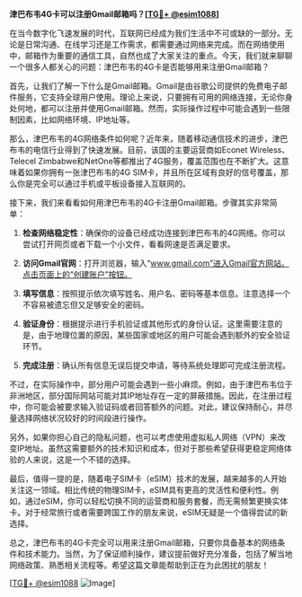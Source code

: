 **津巴布韦4G卡可以注册Gmail邮箱吗？[[TG💪+ @esim1088](https://t.me/s/esim1088)]**

在当今数字化飞速发展的时代，互联网已经成为我们生活中不可或缺的一部分。无论是日常沟通、在线学习还是工作需求，都需要通过网络来完成。而在网络使用中，邮箱作为重要的通信工具，自然也成了大家关注的重点。今天，我们就来聊聊一个很多人都关心的问题：津巴布韦的4G卡是否能够用来注册Gmail邮箱？

首先，让我们了解一下什么是Gmail邮箱。Gmail是由谷歌公司提供的免费电子邮件服务，它支持全球用户使用。理论上来说，只要拥有可用的网络连接，无论你身处何地，都可以注册并使用Gmail邮箱。然而，实际操作过程中可能会遇到一些限制因素，比如网络环境、IP地址等。

那么，津巴布韦的4G网络条件如何呢？近年来，随着移动通信技术的进步，津巴布韦的电信行业得到了快速发展。目前，该国的主要运营商如Econet Wireless、Telecel Zimbabwe和NetOne等都推出了4G服务，覆盖范围也在不断扩大。这意味着如果你拥有一张津巴布韦的4G SIM卡，并且所在区域有良好的信号覆盖，那么你是完全可以通过手机或平板设备接入互联网的。

接下来，我们来看看如何用津巴布韦的4G卡注册Gmail邮箱。步骤其实非常简单：

1. **检查网络稳定性**：确保你的设备已经成功连接到津巴布韦的4G网络。你可以尝试打开网页或者下载一个小文件，看看网速是否满足要求。
   
2. **访问Gmail官网**：打开浏览器，输入“www.gmail.com”进入Gmail官方网站。点击页面上的“创建账户”按钮。

3. **填写信息**：按照提示依次填写姓名、用户名、密码等基本信息。注意选择一个不容易被遗忘但又足够安全的密码。

4. **验证身份**：根据提示进行手机验证或其他形式的身份认证。这里需要注意的是，由于地理位置的原因，某些国家或地区的用户可能会遇到额外的安全验证环节。

5. **完成注册**：确认所有信息无误后提交申请，等待系统处理即可完成注册流程。

不过，在实际操作中，部分用户可能会遇到一些小麻烦。例如，由于津巴布韦位于非洲地区，部分国际网站可能对其IP地址存在一定的屏蔽措施。因此，在注册过程中，你可能会被要求输入验证码或者回答额外的问题。对此，建议保持耐心，并尽量选择网络状况较好的时间段进行操作。

另外，如果你担心自己的隐私问题，也可以考虑使用虚拟私人网络（VPN）来改变IP地址。虽然这需要额外的技术知识和成本，但对于那些希望获得更稳定网络体验的人来说，这是一个不错的选择。

最后，值得一提的是，随着电子SIM卡（eSIM）技术的发展，越来越多的人开始关注这一领域。相比传统的物理SIM卡，eSIM具有更高的灵活性和便利性。例如，通过eSIM，你可以轻松切换不同的运营商和服务套餐，而无需频繁更换实体卡。对于经常旅行或者需要跨国工作的朋友来说，eSIM无疑是一个值得尝试的新选择。

总之，津巴布韦的4G卡完全可以用来注册Gmail邮箱，只要你具备基本的网络条件和技术能力。当然，为了保证顺利操作，建议提前做好充分准备，包括了解当地网络政策、熟悉相关流程等。希望这篇文章能帮助到正在为此困扰的朋友！

[[TG💪+ @esim1088](https://t.me/s/esim1088) ![Image](https://i.postimg.cc/4NQfJmqS/Snipaste-2025-05-13-00-14-12.png)]
